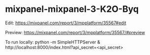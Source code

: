 # mixpanel-mixpanel-3-K2O-Byq

Edit: https://mixpanel.com/report/3/mpplatform/35567#edit

Preview: https://mixpanel.com/report/3/mpplatform/35567/#preview

To run locally: python -m SimpleHTTPServer & http://localhost:8000/index.html?api_secret=<api_secret>
